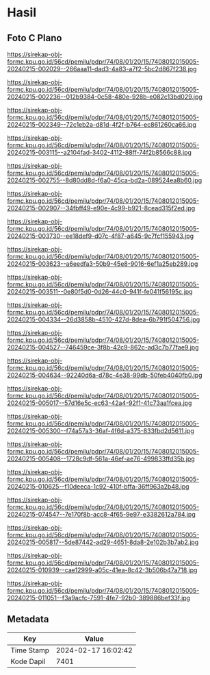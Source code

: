 # Hasil

## Foto C Plano

https://sirekap-obj-formc.kpu.go.id/56cd/pemilu/pdpr/74/08/01/20/15/7408012015005-20240215-002029--266aaa11-dad3-4a83-a7f2-5bc2d867f238.jpg

https://sirekap-obj-formc.kpu.go.id/56cd/pemilu/pdpr/74/08/01/20/15/7408012015005-20240215-002236--012b9384-0c58-480e-928b-e082c13bd029.jpg

https://sirekap-obj-formc.kpu.go.id/56cd/pemilu/pdpr/74/08/01/20/15/7408012015005-20240215-002349--72c1eb2a-d81d-4f2f-b764-ec861260ca66.jpg

https://sirekap-obj-formc.kpu.go.id/56cd/pemilu/pdpr/74/08/01/20/15/7408012015005-20240215-003115--a2104fad-3402-4112-88ff-74f2b8566c88.jpg

https://sirekap-obj-formc.kpu.go.id/56cd/pemilu/pdpr/74/08/01/20/15/7408012015005-20240215-002755--8d80dd8d-f6a0-45ca-bd2a-089524ea8b60.jpg

https://sirekap-obj-formc.kpu.go.id/56cd/pemilu/pdpr/74/08/01/20/15/7408012015005-20240215-002907--34fbff49-e90e-4c99-b921-8cead315f2ed.jpg

https://sirekap-obj-formc.kpu.go.id/56cd/pemilu/pdpr/74/08/01/20/15/7408012015005-20240215-003730--ee18def9-d07c-4f87-a645-9c7fcf155943.jpg

https://sirekap-obj-formc.kpu.go.id/56cd/pemilu/pdpr/74/08/01/20/15/7408012015005-20240215-003623--a6eedfa3-50b9-45e8-9016-6ef1a25eb289.jpg

https://sirekap-obj-formc.kpu.go.id/56cd/pemilu/pdpr/74/08/01/20/15/7408012015005-20240215-003511--0e80f5d0-0d26-44c0-941f-fe041f56195c.jpg

https://sirekap-obj-formc.kpu.go.id/56cd/pemilu/pdpr/74/08/01/20/15/7408012015005-20240215-004334--26d3858b-4510-427d-8dea-6b791f504756.jpg

https://sirekap-obj-formc.kpu.go.id/56cd/pemilu/pdpr/74/08/01/20/15/7408012015005-20240215-004527--746459ce-3f8b-42c9-862c-ad3c7b77fae9.jpg

https://sirekap-obj-formc.kpu.go.id/56cd/pemilu/pdpr/74/08/01/20/15/7408012015005-20240215-004634--92240d6a-d78c-4e38-99db-50feb4040fb0.jpg

https://sirekap-obj-formc.kpu.go.id/56cd/pemilu/pdpr/74/08/01/20/15/7408012015005-20240215-005017--57d16e5c-ec63-42a4-92f1-41c73aa1fcea.jpg

https://sirekap-obj-formc.kpu.go.id/56cd/pemilu/pdpr/74/08/01/20/15/7408012015005-20240215-005300--f74a57a3-36af-4f6d-a375-833fbd2d5611.jpg

https://sirekap-obj-formc.kpu.go.id/56cd/pemilu/pdpr/74/08/01/20/15/7408012015005-20240215-005408--1728c9df-561a-46ef-ae76-499833ffd35b.jpg

https://sirekap-obj-formc.kpu.go.id/56cd/pemilu/pdpr/74/08/01/20/15/7408012015005-20240215-010625--f10deeca-1c92-410f-bffa-36ff963a2b48.jpg

https://sirekap-obj-formc.kpu.go.id/56cd/pemilu/pdpr/74/08/01/20/15/7408012015005-20240215-074547--7e170f8b-acc8-4f65-9e97-e3382612a784.jpg

https://sirekap-obj-formc.kpu.go.id/56cd/pemilu/pdpr/74/08/01/20/15/7408012015005-20240215-005817--5de87442-ad29-4651-8da8-2e102b3b7ab2.jpg

https://sirekap-obj-formc.kpu.go.id/56cd/pemilu/pdpr/74/08/01/20/15/7408012015005-20240215-010939--cae12999-a05c-41ea-8c42-3b506b47a718.jpg

https://sirekap-obj-formc.kpu.go.id/56cd/pemilu/pdpr/74/08/01/20/15/7408012015005-20240215-011051--f3a9acfc-7591-4fe7-92b0-389886bef33f.jpg


## Metadata

| Key        | Value               |
| ---------- | ------------------- |
| Time Stamp | 2024-02-17 16:02:42 |
| Kode Dapil | 7401                |



